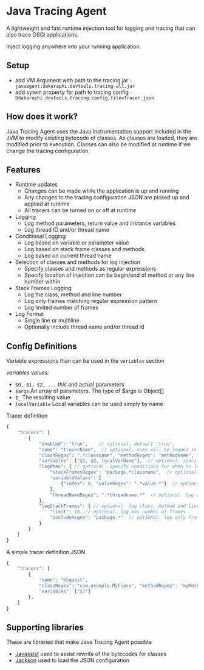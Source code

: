 # Java Tracing Agent
A lightweight and fast runtime injection tool for logging and tracing that can also trace OSGi applications.

Inject logging anywhere into your running application.

## Setup
- add VM Argument with path to the tracing jar `-javaagent:dakaraphi.devtools.tracing-all.jar`
- add sytem property for path to tracing config `-Ddakaraphi.devtools.tracing.config.file=tracer.json`

## How does it work?
Java Tracing Agent uses the Java Instrumentation support included in the JVM to modify existing bytecode of classes.
As classes are loaded, they are modified prior to execution.
Classes can also be modified at runtime if we change the tracing configuration.

## Features
- Runtime updates
  - Changes can be made while the application is up and running
  - Any changes to the tracing configuration JSON are picked up and applied at runtime
  - All tracers can be turned on or off at runtime
- Logging
  - Log method parameters, return value and instance variables
  - Log thread ID and/or thread name
- Conditional Logging
  - Log based on variable or parameter value
  - Log based on stack frame classes and methods
  - Log based on current thread name
- Selection of classes and methods for log injection
  - Specify classes and methods as regular expressions
  - Specify location of injection can be begin/end of method or any line number within
- Stack Frames Logging
  - Log the class, method and line number
  - Log only frames matching regular expression pattern
  - Log limited number of frames
- Log Format
  - Single line or multiline
  - Optionally include thread name and/or thread id

## Config Definitions
Variable expressions than can be used in the `variables` section

*variables values:*
- `$0, $1, $2, ...` *this* and actual parameters
- `$args` An array of parameters. The type of $args is Object[]
- `$_` The resulting value
- `localVariable` Local variables can be used simply by name

Tracer definition
```javascript
{
    "tracers": [
        {
            "enabled": "true",    // optional. default 'true'. 
            "name": "tracerName",  // optional. name will be logged in output
            "classRegex": ".*classname", "methodRegex": "methodname", "line": "0",  // specify the location for the log injection
            "variables": ["$1, $2, localVarName"],  // optional. specify variables to include in the output
            "logWhen": { // optional. specify conditions for when to log
                "stackFramesRegex": "package.*classname",  // optional. log when any stack frame class and method matches
                "variableValues": [
                    {"index": 0, "valueRegex": ".*value.*"}  // optional. log when a logging variable matches this value
                ],                
                "threadNameRegex": ".*threadname.*"  // optional. log when thread name matches
            },
            "logStackFrames": { // optional. log class, method and line number from elements of the stack trace
                "limit": 10, // optional. log max number of frames
                "includeRegex": "package.*"  // optional. log only frames matching
            }
        }
    ]
}
 ```

A simple tracer definition JSON
```javascript
{
    "tracers": [   
        {
            "name": "Request",
            "classRegex": "com.example.MyClass", "methodRegex": "myMethod", "line": "0",
            "variables": ["$1"]
        },
    ]
}
```

## Supporting libraries
These are libraries that make Java Tracing Agent possible
- [Javassist](https://github.com/jboss-javassist/javassist) used to assist rewrite of the bytecodes for classes
- [Jackson](https://github.com/FasterXML/jackson) used to load the JSON configuration
